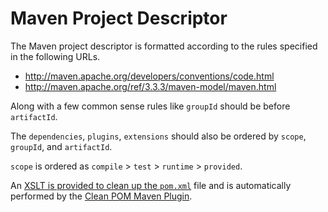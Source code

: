 Maven Project Descriptor
========================

The Maven project descriptor is formatted according to the rules specified in
the following URLs.

* http://maven.apache.org/developers/conventions/code.html
* http://maven.apache.org/ref/3.3.3/maven-model/maven.html

Along with a few common sense rules like `groupId` should be before 
`artifactId`.

The `dependencies`, `plugins`, `extensions` should also be ordered 
by `scope`, `groupId`, and `artifactId`. 

`scope` is ordered as `compile` > `test` > `runtime` > `provided`.

An [XSLT is provided to clean up the `pom.xml`][1] file and is automatically
performed by the [Clean POM Maven Plugin][].

[Clean POM Maven Plugin]: http://site.trajano.net/cleanpom-maven-plugin/
[1]: http://github.com/trajano/cleanpom-maven-plugin/blob/master/src/main/resources/META-INF/pom-clean.xslt

